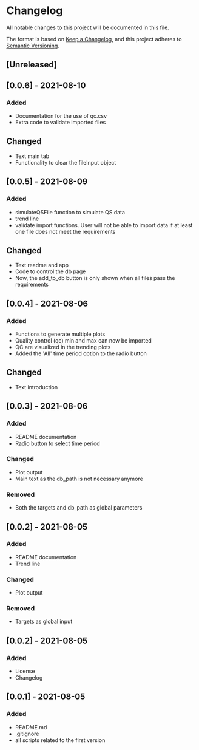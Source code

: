 # Changelog
All notable changes to this project will be documented in this file.

The format is based on [Keep a Changelog](https://keepachangelog.com/en/1.0.0/),
and this project adheres to [Semantic Versioning](https://semver.org/spec/v2.0.0.html).

## [Unreleased]

## [0.0.6] - 2021-08-10
### Added
- Documentation for the use of qc.csv
- Extra code to validate imported files

## Changed
- Text main tab
- Functionality to clear the fileInput object

## [0.0.5] - 2021-08-09
### Added
- simulateQSFile function to simulate QS data
- trend line
- validate import functions. User will not be able to import data if at least one file does not meet the requirements

## Changed
- Text readme and app
- Code to control the db page
- Now, the add_to_db button is only shown when all files pass the requirements

## [0.0.4] - 2021-08-06
### Added
- Functions to generate multiple plots
- Quality control (qc) min and max can now be imported
- QC are visualized in the trending plots
- Added the 'All' time period option to the radio button

## Changed
- Text introduction

## [0.0.3] - 2021-08-06
### Added
- README documentation
- Radio button to select time period

### Changed
- Plot output
- Main text as the db_path is not necessary anymore

### Removed
- Both the targets and db_path as global parameters

## [0.0.2] - 2021-08-05
### Added
- README documentation
- Trend line

### Changed
- Plot output

### Removed
- Targets as global input

## [0.0.2] - 2021-08-05

### Added
- License
- Changelog

## [0.0.1] - 2021-08-05

### Added
- README.md
- .gitignore
- all scripts related to the first version
